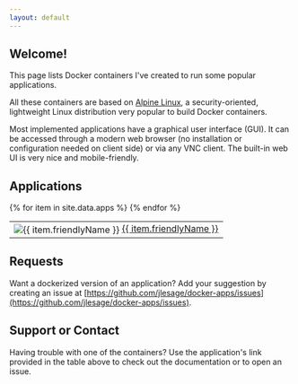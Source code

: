 ```yaml
---
layout: default
---
```


## Welcome!

This page lists Docker containers I've created to run some popular applications.

All these containers are based on [Alpine Linux](https://alpinelinux.org/), a
security-oriented, lightweight Linux distribution very popular to build Docker
containers.

Most implemented applications have a graphical user interface (GUI).  It can be
accessed through a modern web browser (no installation or configuration needed
on client side) or via any VNC client.  The built-in web UI is very nice and
mobile-friendly.

## Applications

<table>
  <tbody>
{% for item in site.data.apps %}
    <tr><td>
      <img style="vertical-align:middle" src="https://images.weserv.nl/?url=raw.githubusercontent.com/jlesage/docker-templates/master/jlesage/images/{{ item.name }}-icon.png&amp;w=50" alt="{{ item.friendlyName }}"> <a href="https://github.com/jlesage/docker-{{ item.name }}#readme">{{ item.friendlyName }}</a>
    </td></tr>
{% endfor %}
  </tbody>
</table>

## Requests

Want a dockerized version of an application?  Add your suggestion by creating
an issue at [https://github.com/jlesage/docker-apps/issues](https://github.com/jlesage/docker-apps/issues).

## Support or Contact

Having trouble with one of the containers?  Use the application's link provided
in the table above to check out the documentation or to open an issue.
